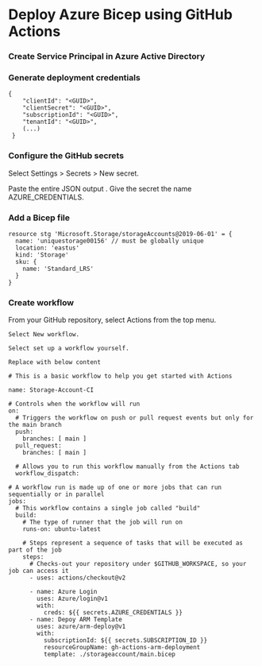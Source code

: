 # Deploy Azure Bicep using GitHub Actions

### Create Service Principal in Azure Active Directory

### Generate deployment credentials

```
{
    "clientId": "<GUID>",
    "clientSecret": "<GUID>",
    "subscriptionId": "<GUID>",
    "tenantId": "<GUID>",
    (...)
 }
```

### Configure the GitHub secrets

Select Settings > Secrets > New secret.

Paste the entire JSON output . Give the secret the name AZURE_CREDENTIALS.

### Add a Bicep file

```
resource stg 'Microsoft.Storage/storageAccounts@2019-06-01' = {
  name: 'uniquestorage00156' // must be globally unique
  location: 'eastus'
  kind: 'Storage'
  sku: {
    name: 'Standard_LRS'
  }
}

```

### Create workflow

From your GitHub repository, select Actions from the top menu.

    Select New workflow.

    Select set up a workflow yourself.
    
    Replace with below content

```
# This is a basic workflow to help you get started with Actions

name: Storage-Account-CI

# Controls when the workflow will run
on:
  # Triggers the workflow on push or pull request events but only for the main branch
  push:
    branches: [ main ]
  pull_request:
    branches: [ main ]

  # Allows you to run this workflow manually from the Actions tab
  workflow_dispatch:

# A workflow run is made up of one or more jobs that can run sequentially or in parallel
jobs:
  # This workflow contains a single job called "build"
  build:
    # The type of runner that the job will run on
    runs-on: ubuntu-latest

    # Steps represent a sequence of tasks that will be executed as part of the job
    steps:
      # Checks-out your repository under $GITHUB_WORKSPACE, so your job can access it
      - uses: actions/checkout@v2

      - name: Azure Login
        uses: Azure/login@v1
        with:
          creds: ${{ secrets.AZURE_CREDENTIALS }}
      - name: Depoy ARM Template
        uses: azure/arm-deploy@v1
        with:
          subscriptionId: ${{ secrets.SUBSCRIPTION_ID }}
          resourceGroupName: gh-actions-arm-deployment
          template: ./storageaccount/main.bicep

```
